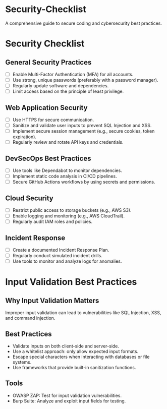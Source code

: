# Security-Checklist
A comprehensive guide to secure coding and cybersecurity best practices.
# Security Checklist

## General Security Practices
- [ ] Enable Multi-Factor Authentication (MFA) for all accounts.
- [ ] Use strong, unique passwords (preferably with a password manager).
- [ ] Regularly update software and dependencies.
- [ ] Limit access based on the principle of least privilege.

## Web Application Security
- [ ] Use HTTPS for secure communication.
- [ ] Sanitize and validate user inputs to prevent SQL Injection and XSS.
- [ ] Implement secure session management (e.g., secure cookies, token expiration).
- [ ] Regularly review and rotate API keys and credentials.

## DevSecOps Best Practices
- [ ] Use tools like Dependabot to monitor dependencies.
- [ ] Implement static code analysis in CI/CD pipelines.
- [ ] Secure GitHub Actions workflows by using secrets and permissions.

## Cloud Security
- [ ] Restrict public access to storage buckets (e.g., AWS S3).
- [ ] Enable logging and monitoring (e.g., AWS CloudTrail).
- [ ] Regularly audit IAM roles and policies.

## Incident Response
- [ ] Create a documented Incident Response Plan.
- [ ] Regularly conduct simulated incident drills.
- [ ] Use tools to monitor and analyze logs for anomalies.
# Input Validation Best Practices

## Why Input Validation Matters
Improper input validation can lead to vulnerabilities like SQL Injection, XSS, and command injection.

## Best Practices
- Validate inputs on both client-side and server-side.
- Use a whitelist approach: only allow expected input formats.
- Escape special characters when interacting with databases or file systems.
- Use frameworks that provide built-in sanitization functions.

## Tools
- OWASP ZAP: Test for input validation vulnerabilities.
- Burp Suite: Analyze and exploit input fields for testing.
